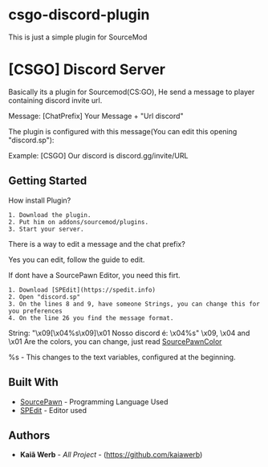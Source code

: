# csgo-discord-plugin
This is just a simple plugin for SourceMod                       

# [CSGO] Discord Server 

Basically its a plugin for Sourcemod(CS:GO), He send a message to player containing discord invite url.

Message: [ChatPrefix] Your Message + "Url discord"

The plugin is configured with this message(You can edit this opening "discord.sp"):

Example: [CSGO] Our discord is discord.gg/invite/URL

## Getting Started

How install Plugin?
```
1. Download the plugin.
2. Put him on addons/sourcemod/plugins.
3. Start your server.
```
There is a way to edit a message and the chat prefix?

Yes you can edit, follow the guide to edit.

If dont have a SourcePawn Editor, you need this firt.
```
1. Download [SPEdit](https://spedit.info)
2. Open "discord.sp"
3. On the lines 8 and 9, have someone Strings, you can change this for you preferences
4. On the line 26 you find the message format.
```
String: "\x09[\x04%s\x09]\x01 Nosso discord é: \x04%s"
\x09, \x04 and \x01 Are the colors, you can change, just read [SourcePawnColor](https://forums.alliedmods.net/showthread.php?t=94187?t=94187)

%s - This changes to the text variables, configured at the beginning.

## Built With

* [SourcePawn](https://wiki.alliedmods.net/Introduction_to_SourcePawn_1.7) - Programming Language
Used
* [SPEdit](https://spedit.info) - Editor used

## Authors

* **Kaiã Werb** - *All Project* - (https://github.com/kaiawerb)
